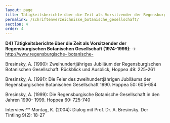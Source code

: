 ```yaml
---
layout: page
title: Tätigkeitsberichte über die Zeit als Vorsitzender der Regensburgischen Botanischen Gesellschaft (1974-1999)
permalink: /schriftenverzeichnisse_botanische_gesellschaft/
section: 4
order: 4
---
```


**D4) Tätigkeitsberichte über die Zeit als Vorsitzender der Regensburgischen Botanischen Gesellschaft (1974-1999)**: ->[ http://www.regensburgische- botanische-](http://www.regensburgische-botanische-gesellschaft.de/)

Bresinsky,  A.  (1990):  Zweihundertjähriges  Jubiläum  der  Regensburgischen  Botanischen Gesellschaft: Rückblick und Ausblick, Hoppea 49: 225-261 

Bresinsky,  A.  (1991):  Die  Feier  des  zweihundertjährigen  Jubiläums  der  Regensburgischen Botanischen Gesellschaft 1990. Hoppea 50: 605-654 

Bresinsky, A. (1999): Die Regensburgische Botanische Gesellschaft in den Jahren 1990- 1999. Hoppea 60: 725-740  

Interview:** Montag, K. (2004): Dialog mit Prof. Dr. A. Bresinsky. Der Tintling 9(2): 18-27  